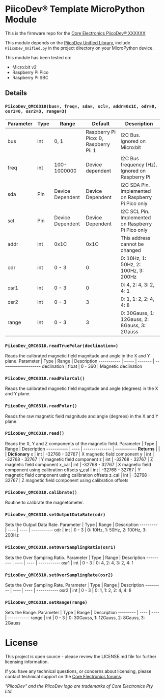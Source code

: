 <!-- TODO How to use this template
Follow these commented instructions to build the repo.
Delete the instructions as you go, to keep for a cleaner final file.
 -->

<!-- TODO Initialise the repo with the following two files:
 The MicroPython Module for this device with name: "PiicoDev_[DEVICE MFN].py". Eg for temperature sensor TMP117: PiicoDev_TMP117.py
 A (tested) main.py file
-->


<!-- TODO update title to be descriptive. Eg.
PiicoDev® [Description] [Part#] MicroPython Module
PiicoDev® Precision Temperature Sensor TMP117 MicroPython Module -->
# PiicoDev® Template MicroPython Module

<!-- TODO update link URL with CE SKU -->
<!-- TODO update link title -->
This is the firmware repo for the [Core Electronics PiicoDev® XXXXXX](https://core-electronics.com.au/catalog/product/view/sku/XXXXXX)

This module depends on the [PiicoDev Unified Library](https://github.com/CoreElectronics/CE-PiicoDev-Unified), include `PiicoDev_Unified.py` in the project directory on your MicroPython device.

<!-- TODO update tutorial link with the device tinyurl eg. piico.dev/p1
See the [Quickstart Guide](https://piico.dev/pX)
 -->

<!-- TODO verify the tested-devices list -->
This module has been tested on:
 - Micro:bit v2
 - Raspberry Pi Pico
 - Raspberry Pi SBC

## Details
### `PiicoDev_QMC6310(bus=, freq=, sda=, scl=, addr=0x1C, odr=0, osr1=0, osr2=3, range=3)`
Parameter | Type | Range            | Default                               | Description
--------- | ---- | ---------------- | ------------------------------------- | --------------------------------------------------
bus       | int  | 0, 1             | Raspberry Pi Pico: 0, Raspberry Pi: 1 | I2C Bus.  Ignored on Micro:bit
freq      | int  | 100-1000000      | Device dependent                      | I2C Bus frequency (Hz).  Ignored on Raspberry Pi
sda       | Pin  | Device Dependent | Device Dependent                      | I2C SDA Pin. Implemented on Raspberry Pi Pico only
scl       | Pin  | Device Dependent | Device Dependent                      | I2C SCL Pin. Implemented on Raspberry Pi Pico only
addr      | int  | 0x1C             | 0x1C                                  | This address cannot be changed
odr       | int  | 0 - 3            | 0                                     | 0: 10Hz, 1: 50Hz, 2: 100Hz, 3: 200Hz
osr1      | int  | 0 - 3            | 0                                     | 0: 4, 2: 4, 3: 2, 4: 1
osr2      | int  | 0 - 3            | 3                                     | 0: 1, 1: 2, 2: 4, 4: 8
range     | int  | 0 - 3            | 3                                     | 0: 30Gauss, 1: 12Gauss, 2: 8Gauss, 3: 2Gauss

### `PiicoDev_QMC6310.readTruePolar(declination=)`
Reads the calibrated magnetic field magnitude and angle in the X and Y plane.
Parameter   | Type  | Range   | Description
----------- | ----- | ------- | --------------------
declination | float | 0 - 360 | Magnetic declination

### `PiicoDev_QMC6310.readPolarCal()`
Reads the calibrated magnetic field magnitude and angle (degrees) in the X and Y plane.

### `PiicoDev_QMC6310.readPolar()`
Reads the raw magnetic field magnitude and angle (degrees) in the X and Y plane.

### `PiicoDev_QMC6310.read()`
Reads the X, Y and Z components of the magnetic field.
Parameter   | Type | Range          | Description
----------- | ---- | -------------- | -----------
**Returns** |      |                | **Dictionary**
x           | int  | -32768 - 32767 | X magnetic field component
y           | int  | -32768 - 32767 | Y magnetic field component
z           | int  | -32768 - 32767 | Z magnetic field component
x_cal       | int  | -32768 - 32767 | X magnetic field component using calibration offsets
y_cal       | int  | -32768 - 32767 | Y magnetic field component using calibration offsets
z_cal       | int  | -32768 - 32767 | Z magnetic field component using calibration offsets

### `PiicoDev_QMC6310.calibrate()`
Routine to calibrate the magnetometer.

### `PiicoDev_QMC6310.setOutputDataRate(odr)`
Sets the Output Data Rate.
Parameter | Type | Range | Description
--------- | ---- | ----  | -----------
odr       | int  | 0 - 3 | 0: 10Hz, 1: 50Hz, 2: 100Hz, 3: 200Hz

### `PiicoDev_QMC6310.setOverSamplingRatio(osr1)`
Sets the Over Sampling Ratio.
Parameter | Type | Range | Description
--------- | ---- | ----  | -----------
osr1      | int  | 0 - 3 | 0: 4, 2: 4, 3: 2, 4: 1

### `PiicoDev_QMC6310.setOverSamplingRate(osr2)`
Sets the Over Sampling Rate.
Parameter | Type | Range | Description
--------- | ---- | ----  | -----------
osr2      | int  | 0 - 3 | 0: 1, 1: 2, 2: 4, 4: 8

### `PiicoDev_QMC6310.setRange(range)`
Sets the Range.
Parameter | Type | Range | Description
--------- | ---- | ----  | -----------
range     | int  | 0 - 3 | 0: 30Gauss, 1: 12Gauss, 2: 8Gauss, 3: 2Gauss

# License
This project is open source - please review the LICENSE.md file for further licensing information.

If you have any technical questions, or concerns about licensing, please contact technical support on the [Core Electronics forums](https://forum.core-electronics.com.au/).

*\"PiicoDev\" and the PiicoDev logo are trademarks of Core Electronics Pty Ltd.*
